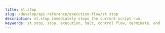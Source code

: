 ```yaml
---
title: st.stop
slug: /develop/api-reference/execution-flow/st.stop
description: st.stop immediately stops the current script run.
keywords: st.stop, stop, execution, halt, control flow, terminate, end
---
```


<Autofunction function="streamlit.stop" />
